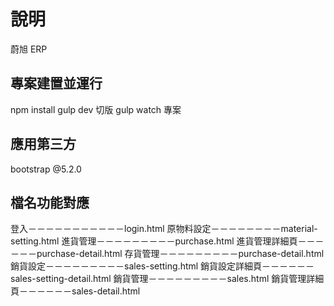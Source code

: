 # 說明
蔚旭 ERP

## 專案建置並運行
npm install
gulp dev 切版
gulp watch 專案

## 應用第三方
bootstrap @5.2.0

## 檔名功能對應
登入－－－－－－－－－－－login.html
原物料設定－－－－－－－－material-setting.html
進貨管理－－－－－－－－－purchase.html
進貨管理詳細頁－－－－－－purchase-detail.html
存貨管理－－－－－－－－－purchase-detail.html
銷貨設定－－－－－－－－－sales-setting.html
銷貨設定詳細頁－－－－－－sales-setting-detail.html
銷貨管理－－－－－－－－－sales.html
銷貨管理詳細頁－－－－－－sales-detail.html